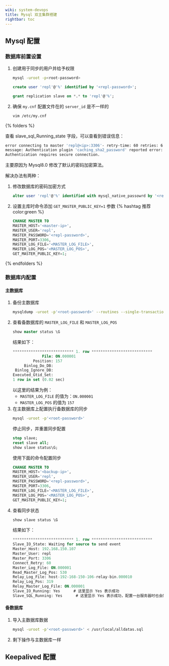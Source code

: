 ```yaml
---
wiki: system-devops
title: Mysql 双主集群搭建
rightbar: toc
---
```


## Mysql 配置

### 数据库前置设置

1. 创建用于同步的用户并给予权限
    ```bash
    mysql -uroot -p<root-password>
    ```

    ```sql
    create user 'repl'@'%' identified by '<repl-password>';
    
    grant replication slave on *.* to 'repl'@'%';
    ```
2. 确保 `my.cnf` 配置文件在的 `server_id` 是不一样的
   ```bash
   vim /etc/my.cnf
   ```

{% folders %}

<!-- folder Slave_IO_Running=connecting 问题解决 -->

查看 slave_sql_Running_state 字段，可以查看到错误信息：

```bash
error connecting to master 'repl@<ip>:3306'- retry-time: 60 retries: 6
message: Authentication plugin 'caching_sha2_password' reported error:
Authentication requires secure connection.
```
主要原因为 Mysql8.0 修改了默认的密码加密算法。

解决办法有两种：
1. 修改数据库的密码加密方式
   ```sql
   alter user 'repl'@'%' identified with mysql_native_passowrd by '<repl-password>';
   ```
2. 设置主库时命令添加 `GET_MASTER_PUBLIC_KEY=1` 参数 {% hashtag 推荐 color:green %}
   ```sql
   CHANGE MASTER TO
   MASTER_HOST='<master-ip>',
   MASTER_USER='repl',
   MASTER_PASSWORD='<repl-password>',
   MASTER_PORT=3306,
   MASTER_LOG_FILE='<MASTER_LOG_FILE>',
   MASTER_LOG_POS='<MASTER_LOG_POS>',
   GET_MASTER_PUBLIC_KEY=1;
   ```
{% endfolders %}

### 数据库内配置

#### 主数据库

1. 备份主数据库
   ```bash
   mysqldump -uroot -p'<root-password>' --routines --single-transaction --source-data=2 --no-autocommit -A >alldatas.sql
   ```
2. 查看备数据库的 `MASTER_LOG_FILE` 和 `MASTER_LOG_POS`
   ```sql
   show master status \G
   ```
   结果如下：
   ```sql
   *************************** 1. row ***************************
                File: ON.000001
            Position: 157
        Binlog_Do_DB:
    Binlog_Ignore_DB:
   Executed_Gtid_Set:
   1 row in set (0.02 sec)
   ```
   以这里的结果为例：
   - `MASTER_LOG_FILE` 的值为：`ON.000001`
   - `MASTER_LOG_POS` 的值为 `157`
3. 在主数据库上配置执行备数据库的同步
   ```bash
   mysql -uroot -p'<root-password>'
   ```
   停止同步，并重置同步配置
   ```sql
   stop slave;
   reset slave all;
   show slave status\G;
   ```
   使用下面的命令配置同步
   ```sql
   CHANGE MASTER TO
   MASTER_HOST='<backup-ip>',
   MASTER_USER='repl',
   MASTER_PASSWORD='<repl-password>',
   MASTER_PORT=3306,
   MASTER_LOG_FILE='<MASTER_LOG_FILE>',
   MASTER_LOG_POS='<MASTER_LOG_POS>',
   GET_MASTER_PUBLIC_KEY=1;
   ```
4. 查看同步状态
   ```sql
   show slave status \G
   ```
   结果如下：
   ```sql
   *************************** 1. row ***************************
   Slave_IO_State: Waiting for source to send event
   Master_Host: 192.168.150.107
   Master_User: repl
   Master_Port: 3306
   Connect_Retry: 60
   Master_Log_File: ON.000001
   Read_Master_Log_Pos: 530
   Relay_Log_File: host-192-168-150-106-relay-bin.000010
   Relay_Log_Pos: 319
   Relay_Master_Log_File: ON.000001
   Slave_IO_Running: Yes      # 这里显示 Yes 表示成功
   Slave_SQL_Running: Yes      # 这里显示 Yes 表示成功，配置一台服务器时也会同时显示 Yes，并不是同时配置完成时才会显示
   ```

#### 备数据库

1. 导入主数据库数据
   ```bash
   mysql -uroot -p'<root-password>' < /usr/local/alldatas.sql
   ```
2. 剩下操作与主数据库一样

## Keepalived 配置
